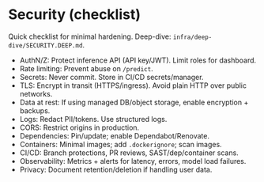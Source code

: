 # Security (checklist)

Quick checklist for minimal hardening. Deep-dive: `infra/deep-dive/SECURITY.DEEP.md`.

- AuthN/Z: Protect inference API (API key/JWT). Limit roles for dashboard.
- Rate limiting: Prevent abuse on `/predict`.
- Secrets: Never commit. Store in CI/CD secrets/manager.
- TLS: Encrypt in transit (HTTPS/ingress). Avoid plain HTTP over public networks.
- Data at rest: If using managed DB/object storage, enable encryption + backups.
- Logs: Redact PII/tokens. Use structured logs.
- CORS: Restrict origins in production.
- Dependencies: Pin/update; enable Dependabot/Renovate.
- Containers: Minimal images; add `.dockerignore`; scan images.
- CI/CD: Branch protections, PR reviews, SAST/dep/container scans.
- Observability: Metrics + alerts for latency, errors, model load failures.
- Privacy: Document retention/deletion if handling user data.

